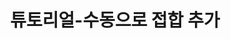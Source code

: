 ---
layout: default
title: 튜토리얼-수동으로 접합 추가
nav_order: 2
permalink: /docs/assemblies/tutorials/tutorial_manually_adding_joints
parent: 튜토리얼
grand_parent: 조립품
---